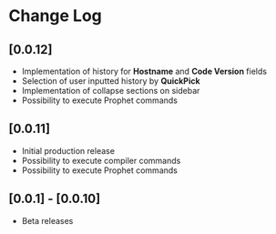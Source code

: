 # Change Log
## [0.0.12]

- Implementation of history for **Hostname** and **Code Version** fields
- Selection of user inputted history by **QuickPick**
- Implementation of collapse sections on sidebar 
- Possibility to execute Prophet commands 



## [0.0.11]

- Initial production release
- Possibility to execute compiler commands 
- Possibility to execute Prophet commands 




## [0.0.1] - [0.0.10] 

- Beta releases